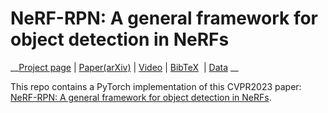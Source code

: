 # NeRF-RPN: A general framework for object detection in NeRFs




__[Project page]()&nbsp;| [Paper(arXiv)](https://arxiv.org/abs/2211.11646)&nbsp;| [Video](https://www.youtube.com/watch?v=M8_4Ih1CJjE)&nbsp;| [BibTeX]() &nbsp;| [Data]() __





This repo contains a PyTorch implementation of this CVPR2023 paper: [NeRF-RPN: A general framework for object detection in NeRFs](https://arxiv.org/pdf/2211.11646.pdf). 

